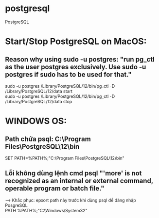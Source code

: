 # postgresql
PostgreSQL

# Start/Stop PostgreSQL on MacOS:
## Reason why using sudo -u postgres: "run pg_ctl as the user postgres exclusively. Use sudo -u postgres if sudo has to be used for that."
sudo -u postgres /Library/PostgreSQL/12/bin/pg_ctl -D /Library/PostgreSQL/12/data start <br>
sudo -u postgres /Library/PostgreSQL/12/bin/pg_ctl -D /Library/PostgreSQL/12/data stop


# WINDOWS OS:
## Path chứa psql: C:\Program Files\PostgreSQL\12\bin <br>
SET PATH=%PATH%;"C:\Program Files\PostgreSQL\12\bin"

## Lỗi không dùng lệnh cmd psql "'more' is not recognized as an internal or external command, operable program or batch file." <br>
--> Khắc phục: epxort path này trước khi dùng psql để đăng nhập PosgreSQL <br>
PATH %PATH%;"C:\Windows\System32"
